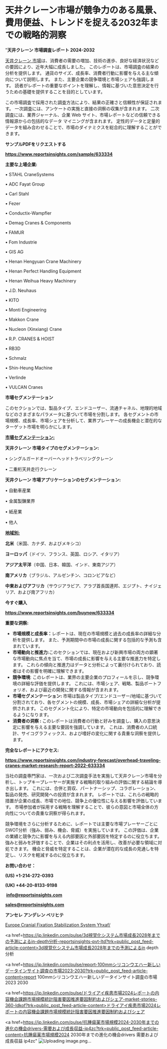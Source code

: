 # 天井クレーン市場が競争力のある風景、費用便益、トレンドを捉える2032年までの戦略的洞察

"<strong>天井クレーン 市場調査レポート 2024-2032</strong>

<a href=https://www.reportsinsights.com/sample/633334>天井クレーン 市場</a>は、消費者の需要の増加、技術の進歩、良好な経済状況などの要因により、近年大幅に成長しました。 このレポートは、市場調査の結果の分析を提供します。 通貨のサイズ、成長率、消費者行動に影響を与える主な傾向について説明します。 また、主要企業の競争環境と市場シェアも強調します。 読者がレポートの重要なポイントを理解し、情報に基づいた意思決定を行うための基礎を提供することを目的としています。

この市場調査で採用された調査方法により、結果の正確さと信頼性が保証されます。 一次調査には、アンケートの実施と直接の洞察の収集が含まれます。 二次調査には、業界ジャーナル、企業 Web サイト、市場レポートなどの信頼できる情報源からの包括的なデータ マイニングが含まれます。 定性的データと定量的データを組み合わせることで、市場のダイナミクスを総合的に理解することができます。

<strong><b>サンプルPDFをリクエストする</b></strong>

<a href=https://www.reportsinsights.com/sample/633334><strong><u>https://www.reportsinsights.com/sample/633334</u></strong></a>

<strong>主要な上場企業:</strong>

• STAHL CraneSystems

• ADC Fayat Group

• Carl Stahl

• Fezer

• Conductix-Wampfler

• Demag Cranes & Components

• FAMUR

• Fom Industrie

• GIS AG

• Henan Hengyuan Crane Machinery

• Henan Perfect Handling Equipment

• Henan Weihua Heavy Machinery

• J.D. Neuhaus

• KITO

• Monti Engineering

• Makkon Crane

• Nucleon (Xinxiang) Crane

• R.P. CRANES & HOIST

• RB3D

• Schmalz

• Shin-Heung Machine

• Verlinde

• VULCAN Cranes

<strong>市場セグメンテーション</strong>

このセクションでは、製品タイプ、エンドユーザー、流通チャネル、地理的地域などのさまざまなパラメータに基づいて市場を分割します。 各セグメントの市場規模、成長率、市場シェアを分析して、業界プレーヤーの成長機会と潜在的なターゲット市場を明らかにします。

<strong><u>市場セグメンテーション</u></strong><strong><u>:</u></strong>

<strong>天井クレーン 市場タイプのセグメンテーション:</strong>

• シングルガードオーバーヘッドトラベリングクレーン

• 二重桁天井走行クレーン

<strong>天井クレーン 市場アプリケーションのセグメンテーション:</strong>

• 自動車産業

• 金属製錬業界

• 紙産業

• 他人

<strong><u>地域別</u></strong><strong><u>:</u></strong>

<strong>北米</strong>（米国、カナダ、およびメキシコ）

<strong>ヨーロッパ</strong>（ドイツ、フランス、英国、ロシア、イタリア）

<strong>アジア太平洋</strong>（中国、日本、韓国、インド、東南アジア）

<strong>南アメリカ</strong>（ブラジル、アルゼンチン、コロンビアなど）

<strong>中東およびアフリカ</strong>（サウジアラビア、アラブ首長国連邦、エジプト、ナイジェリア、および南アフリカ）

<strong>今すぐ購入</strong>

<a href=https://www.reportsinsights.com/buynow/633334><strong><u>https://www.reportsinsights.com/buynow/633334</u></strong></a>

<strong>重要な洞察:</strong>
<ul>
  <li><strong>市場規模と成長率：</strong>レポートは、現在の市場規模と過去の成長率の詳細な分析を提供します。 また、予測期間中の市場の成長に関する包括的な予測も含まれています。</li>
  <li><strong>市場動向と推進力:</strong>このセクションでは、現在および新興市場の両方の顕著な市場動向に焦点を当て、市場の成長に影響を与える主要な推進力を特定します。 これらの傾向と推進力はデータと分析によって裏付けられており、読者はその影響を明確に理解できます。</li>
  <li><strong>競争環境</strong>: このレポートは、業界の主要企業のプロフィールを示し、競争環境の詳細な評価を提供します。 これには、市場シェア、戦略、製品ポートフォリオ、および最近の開発に関する情報が含まれます。</li>
  <li><strong>市場セグメンテーション: </strong>市場は製品タイプ/エンドユーザー/地域に基づいて分割されており、各セグメントの規模、成長、市場シェアの詳細な分析が提供されます。 このセグメント化により、特定の市場動向を包括的に理解できるようになります。</li>
  <li><strong>消費者の洞察 : </strong>このレポートは消費者の行動と好みを調査し、購入の意思決定に影響を与える主要な要因を強調しています。 これは、消費者の人口統計、サイコグラフィックス、および嗜好の変化に関する貴重な洞察を提供します。</li>
</ul>
<strong>完全なレポートにアクセス:</strong>

<a href=https://www.reportsinsights.com/industry-forecast/overhead-traveling-cranes-market-research-report-2022-633334><strong><u><b>https://www.reportsinsights.com/industry-forecast/overhead-traveling-cranes-market-research-report-2022-633334</b></u></strong></a>

当社の調査専門家は、一次および二次調査手法を実施して天井クレーン市場を分析し、トップキープレーヤーが実施する戦略的取り組みの評価に関する結論を導き出します。 これには、合併と買収、パートナーシップ、コラボレーション、製品の発売、研究開発への投資が含まれます。 レポートでは、これらの戦略的措置が企業の成長、市場での地位、競争上の優位性に与える影響を評価しています。 市場参加者が採用する戦略を理解することで、彼らの意図と市場全体の方向性についての貴重な洞察が得られます。

競争環境をさらに分析するために、レポートでは主要な市場プレーヤーごとにSWOT分析（強み、弱み、機会、脅威）を実施しています。 この評価は、企業の業績と競争力に影響を与える内部要因と外部要因を特定するのに役立ちます。 強みと弱みを評価することで、企業はその利点を活用し、改善が必要な領域に対処できます。 機会と脅威を特定することは、企業が潜在的な成長の見通しを特定し、リスクを軽減するのに役立ちます。

<strong>お問い合わせ：</strong>

<strong>(US) +1-214-272-0393</strong>

<strong>(UK) +44-20-8133-9198</strong>

<strong> </strong><a href=info@reportsinsights.com><strong><u>info@reportsinsights.com</u></strong></a>

<a href=sales@reportsinsights.com><strong><u>sales@reportsinsights.com</u></strong></a>

<strong>アンセレ アンデレン ベリヒテ</strong>

<a href=https://www.linkedin.com/pulse/europe-cranial-fixation-stabilization-system-yhxaf/>Europe Cranial Fixation Stabilization System Yhxaf/</a>

<a href=https://jp.linkedin.com/pulse/3d視覚化システム市場成長2028年までの予測によるin-depth分析-reportsinsights-pvt-ltd?trk=public_post_feed-article-content>3d視覚化システム市場成長2028年までの予測によるin depth分析</a>

<a href=https://jp.linkedin.com/pulse/report-100mmシリコンウエハー新しいデータインサイト調査の市場2023-2030?trk=public_post_feed-article-content>report 100mmシリコンウエハー新しいデータインサイト調査の市場2023 2030</a>

<a href=https://jp.linkedin.com/pulse/ドライアイ疾患市場2024レポートの内容機会課題市場規模統計阻害要因推進要因制約およびシェア-market-stories-360-ldkof?trk=public_post_feed-article-content>ドライアイ疾患市場2024レポートの内容機会課題市場規模統計阻害要因推進要因制約およびシェア</a>

<a href=https://jp.linkedin.com/pulse/抗腫瘍薬市場規模2024-2030年までの進化の機会drivers-需要および成長収益-ip4zc?trk=public_post_feed-article-content>抗腫瘍薬市場規模2024 2030年までの進化の機会drivers 需要および成長収益 ip4zc</a>"
![Uploading image.png…]()
